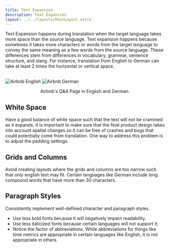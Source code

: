 ```yaml
---
title: Text Expansion
description: Text Expansion
layout: ../../layouts/MainLayout.astro
---
```


Text Expansion happens during translation when the target language takes more space than the source language. Text expansion happens because sometimes it takes more characters or words from the target language to convey the same meaning as a few words from the source language. These differences stem from differences in vocabulary, grammar, sentence structure, and slang. For instance, translation from English to German can take at least 2 times the horizontal or vertical space. 

<br />
<div class="boxcontainer">
<img src="/language/airbnb3.png" title="Airbnb English" class="imagebox">
<img src="/language/airbnb4.png" title="Airbnb German" class="imagebox">
</div>
<p style="text-align: center">Airbnb's Q&A Page in English and German.</p>

## White Space

Have a good balance of white space such that the text will not be crammed as it expands. it is important to make sure that the final product design takes into account spatial changes so it can be free of crashes and bugs that could potentially come from translation. One way to address this problem is to adjust the padding settings.

## Grids and Columns

Avoid creating layouts where the grids and columns are too narrow such that only english text may fit. Certain languages like German include long compound words that have more than 30 characters.

## Paragraph Styles

Consistently implement well-defined character and paragraph styles. 

- Use less bold fonts because it will negatively impact readability.
- Use less italicized fonts because certain languages will not support it.
- Notice the factor of abbreviations. While abbreviations for things like time metrics are appropriate in certain languages like English, it is not appropriate in others.